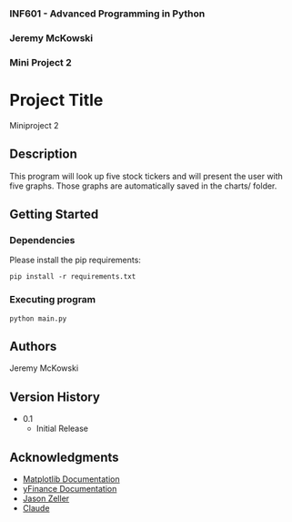 ### INF601 - Advanced Programming in Python
### Jeremy McKowski
### Mini Project 2
 
# Project Title
 
Miniproject 2 
 
## Description
 
This program will look up five stock tickers and will present the user with five graphs. Those graphs are automatically saved in the charts/ folder.
 
## Getting Started
 
### Dependencies
 
Please install the pip requirements:
```
pip install -r requirements.txt
```
 
### Executing program
```
python main.py
```
 
## Authors
Jeremy McKowski
 
## Version History

* 0.1
    * Initial Release
 
## Acknowledgments

* [Matplotlib Documentation](https://matplotlib.org/stable/users/index.html)
* [yFinance Documentation](https://ranaroussi.github.io/yfinance/)
* [Jason Zeller](https://www.youtube.com/@profzeller)
* [Claude](https://claude.ai/share/8d067276-03d9-48d6-986a-4adbd0faf1c0)
